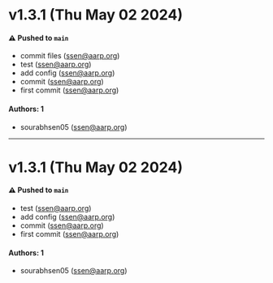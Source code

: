 # v1.3.1 (Thu May 02 2024)

#### ⚠️ Pushed to `main`

- commit files (ssen@aarp.org)
- test (ssen@aarp.org)
- add config (ssen@aarp.org)
- commit (ssen@aarp.org)
- first commit (ssen@aarp.org)

#### Authors: 1

- sourabhsen05 (ssen@aarp.org)

---

# v1.3.1 (Thu May 02 2024)

#### ⚠️ Pushed to `main`

- test (ssen@aarp.org)
- add config (ssen@aarp.org)
- commit (ssen@aarp.org)
- first commit (ssen@aarp.org)

#### Authors: 1

- sourabhsen05 (ssen@aarp.org)
